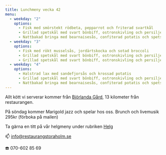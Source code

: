 ```yaml
---
title: Lunchmeny vecka 42
menu:
  - weekday: "2"
    options:
      - Fisk med smörstekt rödbeta, pepparrot och friterad svartkål
      - Grillad spetskål med svart bönbiff, ostronskivling och persiljemajonnäs
      - Nattbakad bringa med bearnaisesås, confiterad potatis och spetskål
  - weekday: "3"
    options:
      - Fisk med rökt musselsås, jordärtskocka och sotad broccoli
      - Grillad spetskål med svart bönbiff, ostronskivling och persiljemajonnäs
      - Grillad spetskål med svart bönbiff, ostronskivling och persiljemajonnäs
  - weekday: "4"
    options:
      - Halstrad lax med sandefjorsås och krossad potatis
      - Grillad spetskål med svart bönbiff, ostronskivling och persiljemajonnäs
      - Nattbakad bringa med bearnaisesås, confiterad potatis och spetskål
---
```

Allt kött vi serverar kommer från [Björlanda Gård](http://www.bjorlandagard.se), 13 kilometer från restaurangen.[](https://www.bjorlandagard.se)

[](https://www.bjorlandagard.se)

På söndag kommer Marigold jazz och spelar hos oss. Brunch och livemusik 295kr (förboka på mailen)

Ta gärna en titt på vår helgmeny under rubriken [Helg](https://www.restaurangstoraholm.se/helg/?i=2)

📫 info@restaurangstoraholm.se

☎️ 070-602 85 69